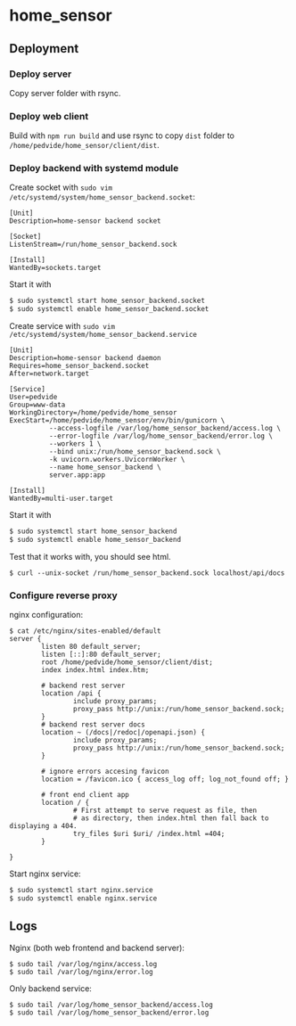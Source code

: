 # home_sensor

## Deployment

### Deploy server

Copy server folder with rsync.

### Deploy web client

Build with `npm run build` and use rsync to copy `dist` folder to `/home/pedvide/home_sensor/client/dist`.

### Deploy backend with systemd module

Create socket with `sudo vim /etc/systemd/system/home_sensor_backend.socket`:

```
[Unit]
Description=home-sensor backend socket

[Socket]
ListenStream=/run/home_sensor_backend.sock

[Install]
WantedBy=sockets.target
```

Start it with

```bash
$ sudo systemctl start home_sensor_backend.socket
$ sudo systemctl enable home_sensor_backend.socket
```

Create service with `sudo vim /etc/systemd/system/home_sensor_backend.service`

```
[Unit]
Description=home-sensor backend daemon
Requires=home_sensor_backend.socket
After=network.target

[Service]
User=pedvide
Group=www-data
WorkingDirectory=/home/pedvide/home_sensor
ExecStart=/home/pedvide/home_sensor/env/bin/gunicorn \
          --access-logfile /var/log/home_sensor_backend/access.log \
          --error-logfile /var/log/home_sensor_backend/error.log \
          --workers 1 \
          --bind unix:/run/home_sensor_backend.sock \
          -k uvicorn.workers.UvicornWorker \
          --name home_sensor_backend \
          server.app:app

[Install]
WantedBy=multi-user.target
```

Start it with

```bash
$ sudo systemctl start home_sensor_backend
$ sudo systemctl enable home_sensor_backend
```

Test that it works with, you should see html.

```
$ curl --unix-socket /run/home_sensor_backend.sock localhost/api/docs
```

### Configure reverse proxy

nginx configuration:

```
$ cat /etc/nginx/sites-enabled/default
server {
        listen 80 default_server;
        listen [::]:80 default_server;
        root /home/pedvide/home_sensor/client/dist;
        index index.html index.htm;

        # backend rest server
        location /api {
                include proxy_params;
                proxy_pass http://unix:/run/home_sensor_backend.sock;
        }
        # backend rest server docs
        location ~ (/docs|/redoc|/openapi.json) {
                include proxy_params;
                proxy_pass http://unix:/run/home_sensor_backend.sock;
        }

        # ignore errors accesing favicon
        location = /favicon.ico { access_log off; log_not_found off; }

        # front end client app
        location / {
                # First attempt to serve request as file, then
                # as directory, then index.html then fall back to displaying a 404.
                try_files $uri $uri/ /index.html =404;
        }

}
```

Start nginx service:

```bash
$ sudo systemctl start nginx.service
$ sudo systemctl enable nginx.service
```

## Logs

Nginx (both web frontend and backend server):

```
$ sudo tail /var/log/nginx/access.log
$ sudo tail /var/log/nginx/error.log
```

Only backend service:

```
$ sudo tail /var/log/home_sensor_backend/access.log
$ sudo tail /var/log/home_sensor_backend/error.log
```
